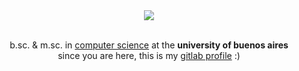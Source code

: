 <div align="center">
<img src="https://c.tenor.com/AV0aXNyLmlsAAAAC/neon-genesis-evangelion-misato-katsuragi.gif">
<br><br>
<p>b.sc. & m.sc. in <a href="https://computacion.dc.uba.ar/plan-de-estudios-2023/">computer science</a> at the <b>university of buenos aires</b><br>
since you are here, this is my <a href="https://gitlab.com/valn">gitlab profile</a> :)</p>
</div>
